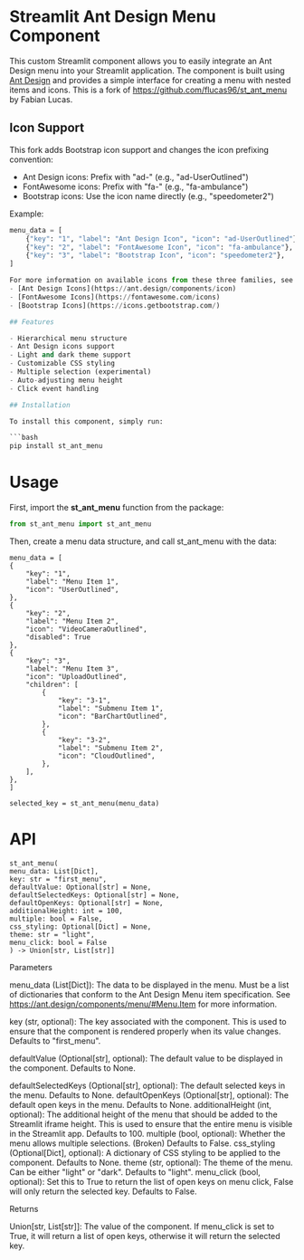 # Streamlit Ant Design Menu Component

This custom Streamlit component allows you to easily integrate an Ant Design menu into your Streamlit application. The component is built using [Ant Design](https://ant.design/) and provides a simple interface for creating a menu with nested items and icons.
This is a fork of <https://github.com/flucas96/st_ant_menu> by Fabian Lucas. 

## Icon Support

This fork adds Bootstrap icon support and changes the icon prefixing convention:
- Ant Design icons: Prefix with "ad-" (e.g., "ad-UserOutlined")
- FontAwesome icons: Prefix with "fa-" (e.g., "fa-ambulance")
- Bootstrap icons: Use the icon name directly (e.g., "speedometer2")

Example:
```python
menu_data = [
    {"key": "1", "label": "Ant Design Icon", "icon": "ad-UserOutlined"},
    {"key": "2", "label": "FontAwesome Icon", "icon": "fa-ambulance"},
    {"key": "3", "label": "Bootstrap Icon", "icon": "speedometer2"},
]

For more information on available icons from these three families, see:
- [Ant Design Icons](https://ant.design/components/icon)
- [FontAwesome Icons](https://fontawesome.com/icons)
- [Bootstrap Icons](https://icons.getbootstrap.com/)

## Features

- Hierarchical menu structure
- Ant Design icons support
- Light and dark theme support
- Customizable CSS styling
- Multiple selection (experimental)
- Auto-adjusting menu height
- Click event handling

## Installation

To install this component, simply run:

```bash
pip install st_ant_menu
```

# Usage

First, import the **st_ant_menu** function from the package:
```python
from st_ant_menu import st_ant_menu
```

Then, create a menu data structure, and call st_ant_menu with the data:

    menu_data = [
    {
        "key": "1",
        "label": "Menu Item 1",
        "icon": "UserOutlined",
    },
    {
        "key": "2",
        "label": "Menu Item 2",
        "icon": "VideoCameraOutlined",
        "disabled": True
    },
    {
        "key": "3",
        "label": "Menu Item 3",
        "icon": "UploadOutlined",
        "children": [
            {
                "key": "3-1",
                "label": "Submenu Item 1",
                "icon": "BarChartOutlined",
            },
            {
                "key": "3-2",
                "label": "Submenu Item 2",
                "icon": "CloudOutlined",
            },
        ],
    },
    ]

    selected_key = st_ant_menu(menu_data)


# API

    st_ant_menu(
    menu_data: List[Dict],
    key: str = "first_menu",
    defaultValue: Optional[str] = None,
    defaultSelectedKeys: Optional[str] = None,
    defaultOpenKeys: Optional[str] = None,
    additionalHeight: int = 100,
    multiple: bool = False,
    css_styling: Optional[Dict] = None,
    theme: str = "light",
    menu_click: bool = False
    ) -> Union[str, List[str]]



Parameters

menu_data (List[Dict]): The data to be displayed in the menu. Must be a list of dictionaries that conform to the Ant Design Menu item specification. See https://ant.design/components/menu/#Menu.Item for more information.

key (str, optional): The key associated with the component. This is used to ensure that the component is rendered properly when its value changes. Defaults to "first_menu".

defaultValue (Optional[str], optional): The default value to be displayed in the component. Defaults to None.

defaultSelectedKeys (Optional[str], optional): The default selected keys in the menu. Defaults to None.
defaultOpenKeys (Optional[str], optional): The default open keys in the menu. Defaults to None.
additionalHeight (int, optional): The additional height of the menu that should be added to the Streamlit iframe height. This is used to ensure that the entire menu is visible in the Streamlit app. Defaults to 100.
multiple (bool, optional): Whether the menu allows multiple selections. (Broken) Defaults to False.
css_styling (Optional[Dict], optional): A dictionary of CSS styling to be applied to the component. Defaults to None.
theme (str, optional): The theme of the menu. Can be either "light" or "dark". Defaults to "light".
menu_click (bool, optional): Set this to True to return the list of open keys on menu click, False will only return the selected key. Defaults to False.

Returns

Union[str, List[str]]: The value of the component. If menu_click is set to True, it will return a list of open keys, otherwise it will return the selected key.
